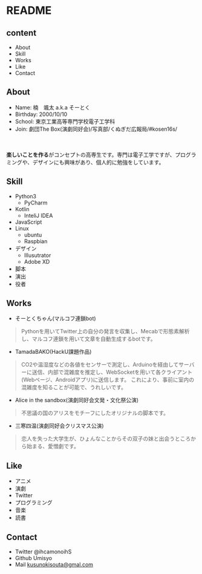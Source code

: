 # README

## content
+ About
+ Skill
+ Works
+ Like
+ Contact

## About
+ Name: 楠　颯太 a.k.a そーとく
+ Birthday: 2000/10/10
+ School: 東京工業高等専門学校電子工学科
+ Join: 劇団The Box(演劇同好会)/写真部/くぬぎだ広報局/#kosen16s/
<br>
<br>
<b>楽しいことを作る</b>がコンセプトの高専生です。専門は電子工学ですが、プログラミングや、デザインにも興味があり、個人的に勉強をしています。

## Skill
+ Python3
  + PyCharm
+ Kotlin
  + InteliJ IDEA
+ JavaScript
+ Linux
  + ubuntu
  + Raspbian
+ デザイン
  + Illusutrator
  + Adobe XD
+ 脚本
+ 演出
+ 役者

## Works
+ そーとくちゃん(マルコフ連鎖bot)
>Pythonを用いてTwitter上の自分の発言を収集し、Mecabで形態素解析し、マルコフ連鎖を用いて文章を自動生成するbotです。

+ TamadaBAKO(HackU課題作品)
>CO2や温湿度などの各値をセンサーで測定し、Arduinoを経由してサーバーに送信、内部で混雑度を推定し、WebSocketを用いて各クライアント(Webページ、Androidアプリ)に送信します。
これにより、事前に室内の混雑度を知ることが可能で、うれしいです。

+ Alice in the sandbox(演劇同好会文発・文化祭公演)
>不思議の国のアリスをモチーフにしたオリジナルの脚本です。

+ 三寒四温(演劇同好会クリスマス公演)
> 恋人を失った大学生が、ひょんなことからその双子の妹と出会うところから始まる、愛憎劇です。

## Like
+ アニメ
+ 演劇
+ Twitter
+ プログラミング
+ 音楽
+ 読書

## Contact
+ Twitter @ihcamonoihS
+ Github Umisyo
+ Mail kusunokisouta@gmal.com
